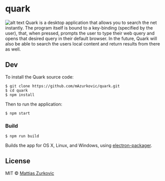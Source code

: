 # quark
![alt text](https://media.giphy.com/media/xTiTnJ3BooiDs8dL7W/giphy.gif)
Quark is a desktop application that allows you to search the net instantly. The program itself is bound to a key-binding (specified by the user),
that, when pressed, prompts the user to type their web query and opens that desired query in their default browser. In the future, Quark will also
be able to search the users local content and return results from there as well.

## Dev
To install the Quark source code:
```
$ git clone https://github.com/mAzurkovic/quark.git
$ cd quark
$ npm install
```
Then to run the application:
```
$ npm start
```

### Build

```
$ npm run build
```

Builds the app for OS X, Linux, and Windows, using [electron-packager](https://github.com/maxogden/electron-packager).


## License

MIT © [Mattias Zurkovic](http://n/a)
